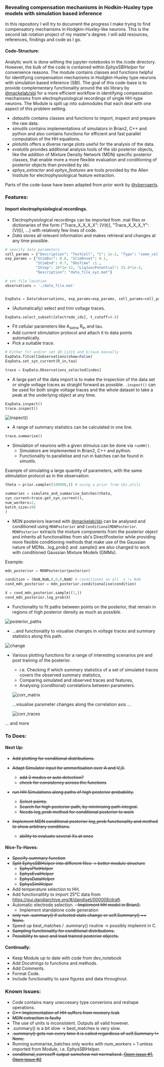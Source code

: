 ### Revealing compensation mechanisms in Hodkin-Huxley type models with simulation based inference
In this repository I will try to document the progress I make trying to find compensatory mechanisms in Hodgkin-Huxley-like neurons. This is the second lab rotation project of my master's degree. I will add resources, references, findings and code as I go.

#### Code-Structure:
Analytic work is done withing the jupyter-notebooks in the /code directory. However, the bulk of the code is contained within _EphysSBIHelper_ for convenience reasons. The module contains classes and functions helpful for identifying compensation mechanisms in Hodgkin-Huxley type neurons with simulation based inference (SBI). The goal of this code-base is to provide complementary functionality around the sbi library by [@mackelab/sbi](https://github.com/mackelab/sbi) for a more efficient workflow in identifying compensation mechanisms from electrophysiological recordings of single HH-type neurons. The Module is split up into submodules that each deal with one aspect of this problem setting.

- _datautils_ contains classes and functions to import, inspect and prepare the raw data.
- _simutils_ contains implementations of simulators in Brian2, C++ and python and also contains functions for efficient and fast parallel computation of the HH equations.
- _plotutils_ offers a diverse range plots useful for the analysis of the data.
- _evalutils_ provides additional analysis tools of the sbi posterior objects, like the addition of Mixture Density Network (MDN) specific posterior classes, that enable more a more flexible  evaluation and conditioning of posterior objects than provided by sbi.
- _ephys\_extractor_ and _ephys\_features_ are tools provided by the Allen Institute for electrophysiological feature extraction.

Parts of the code-base have been adapted from prior work by [@ybernaerts](https://github.com/ybernaerts).

### Features:
#### Import electrophysiological recordings.
- Electrophysiological recordings can be imported from .mat files or dictionaries of the form {"Trace_X_X_X_X": \[V(t)\], "Trace_X_X_X_Y": \[V(t)\], ...} with relatively few lines of code.
- _Data_ stores all relevant information and makes retrieval and changes at any time possible.

```python
# specify data parameters
cell_params = {"Description": "TestCell", "C": 1e-2, "Type": "some_cell_type"}
exp_params = {"StimDur": 0.6, "StimOnset": 0.1, 
              "StimEnd": 0.7, "ObsTime" :1., 
              "IStep": 20*1e-12, "LiqJuncPotential": 15.4*1e-3,
              "Description": "data_file_xyz.mat"}

# set file location
observations = './data_file.mat'


ExpData = Data(observations, exp_params=exp_params, cell_params=cell_params)

```

- (Automatically) select and trim voltage traces.

```python
ExpData.select_subset([electrode_idx], t_cutoff=0.8)
```

- Fit cellular parameters like A<sub>soma</sub> R<sub>in</sub> and tau.
- Add current stimulation protocol and attach it to data points automatically.
- Pick a suitable trace.

```python
# Either fit and/or set $R_{in}$ and $\tau$ manually
ExpData.fitcell2observations(show=False)
ExpData.set_syn_current(R_in,tau)

trace = ExpData.Observations_selected[index]
```

- A large part of the data import is to make the inspection of the data set or single voltage traces as straight forward as possible. `.inspect()` can be used for both single voltage traces and the whole dataset to take a peak at the underlying object at any time.

```python
ExpData.inspect()
trace.inspect()
```

![inspect()](docs/inspect().png)

- A range of summary statistics can be calculated in one line.

```python
trace.summarise()
```

- Simulation of neurons with a given stimulus can be done via `runHH()`.
	- Simulators are implemented in Brian2, C++ and python.
	- Functionality to parallelise and run in batches can be found in _simutils_.
	
Example of simulating a large quantity of parameters, with the same stimulation protocol as in the observation:

```python
theta = prior.sample((100000,)) # using a prior from sbi.utils

summaries = simulate_and_summarise_batches(theta, 
syn_current=trace.get_syn_current(),
num_workers=2, 
batch_size=100
)
```

- MDN posteriors learned with [@mackelab/sbi](https://github.com/mackelab/sbi) can be analysed and conditioned using `MDNPosterior` and `ConditionalMDNPosterior`.
	`MDNPosterior` extracts the mixture components from the posterior object and inherits all functionalities from sbi's DirectPosterior while providing more flexible conditioning methods that make use of the Gaussian nature of MDNs. .log_prob() and .sample() are also changed to work with conditioned Gaussian Mixture Models (GMMs).

Example:
```python
mdn_posterior = MDNPosterior(posterior)

condition = (NaN,NaN,0,0,0,NaN) # conditiones on all  x != NaN
cond_mdn_posterior = mdn_posterior.conditionalise(condition)

X = cond_mdn_posterior.sample((1,))
cond_mdn_posterior.log_prob(X)

```

- Functionality to fit paths between points on the posterior, that remain in regions of high posterior density as much as possible.

![posterior_paths](docs/posterior_paths.png)

- ...and functionality to visualise changes in voltage traces and summary statistics along this path.

![change](docs/change_along_posterior_path.png)

- Various plotting functions for a range of interesting scenarios pre and post training of the posterior.
	- i.e. Checking if which summary statistics of a set of simulated traces covers the observed summary statistics,
	- Comparing simulated and observed traces and features,
	- Analysing (conditional) correlations between parameters.
	
	
	![corr_matrix](docs/correlation_matrix.png)
	
	...visualise parameter changes along the correlation axis ...
	
	![corr_traces](docs/correlated_effects.png)
	
... and more

### To Does:
#### Next Up:
- ~~Add plotting for conditional distributions.~~
- ~~Adapt Simulator input for ammortisation over A and V_0.~~
	- ~~add 2 modes or auto detection?~~
	- ~~check for consistency across the functions~~
- ~~run HH Simulations along paths of high posterior probability.~~
	- ~~Select points.~~
	- ~~Search for high posterior path, by minimising path integral.~~
	- ~~Needs log_prob method for conditional posterior to work~~

- ~~Implement MDN conditional posterior log_prob functionality and method to show arbitrary conditions.~~
	- ~~ability to evaluate several Xs at once~~

#### Nice-To-Haves:
- ~~Specify summary function~~
- ~~Split EphysSBIHelper into different files -> better module structure~~
	- ~~EphysPlotHelper~~
	- ~~EphysEvalHelper~~
	- ~~EphysDataHelper~~
	- ~~EphysSimHelper~~
- Add temperature selection to HH.
- Add functionalitity to import 25°C data from https://gui.dandiarchive.org/#/dandiset/000008/draft.
- Automatic electrode selection. 
~~- Implement HH model in Brian2.~~
	- Implement standalone code generation
- ~~only run .summary() if selected stats change or self.Summary() == None.~~
- Speed up best_matches / .summary() routine -> possibly implemnt in C.
- ~~Sampling functionality for conditional distributions.~~
- ~~Possibility to save and load trained posterior objects.~~

#### Continually:
- Keep Module up to date with code from dev_notebook
- Add Docstrings to functions and methods.
- Add Comments.
- Format Code.
- Include functionality to save figures and data throughout.

### Known Issues:
- Code contains many uneccesary type converions and reshape operations.
- ~~C++ Implementation of HH suffers from memory leak~~
- ~~MDN extraction is faulty~~
- The use of units is inconsistent. Outputs all valid however.
- .summary() is a bit slow -> best_matches is very slow.
- ~~.summary() gets run every time it is called regardless of self.Summary != None.~~
- Running summarise\_batches only works with num\_workers = 1 unless imported from Module, i.e. EphysSBIHelper.
- ~~conditional_corrcoeff output somehow not normalised. [Open issue #1](https://github.com/mackelab/sbi/issues/403), 
[Open issue #2](https://github.com/mackelab/sbi/issues/404)~~
